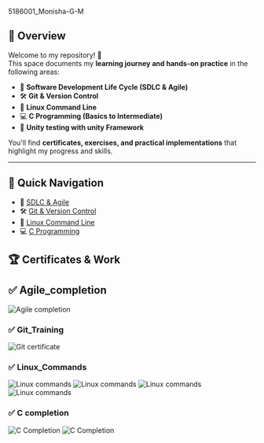 5186001_Monisha-G-M
## 🌟 Overview

Welcome to my repository! 🚀  
This space documents my **learning journey and hands-on practice** in the following areas:

- 📘 **Software Development Life Cycle (SDLC & Agile)**
- 🛠️ **Git & Version Control**
- 🐧 **Linux Command Line**
- 💻 **C Programming (Basics to Intermediate)**
- 🔗 **Unity testing with unity Framework**
  

You'll find **certificates, exercises, and practical implementations** that highlight my progress and skills.

---

## 🚀 Quick Navigation

- 📘 [SDLC & Agile](./Agile_completion.png)
- 🛠️ [Git & Version Control](./git_week2)
- 🐧 [Linux Command Line](./linux_commands)
- 💻 [C Programming](./C%20Completion)
## 🏆 Certificates & Work

## ✅ Agile_completion
![Agile completion](Agile_completion.png)

### ✅ Git_Training
![Git certificate](git_week2/Git_Training.jpg)

### ✅ Linux_Commands
![Linux commands](linux_commands/linux_assesment1.png)
![Linux commands](linux_commands/linux_assesment2.png)
![Linux commands](linux_commands/linux_assesment3.png)
![Linux commands](linux_commands/linux_assesment4.png)


### ✅ C completion
![C Completion](C%20Completion/C_Intermediate.jpg)
![C Completion](C%20Completion/Introduction_to_C.jpg)


